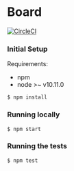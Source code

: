 # Board

[![CircleCI](https://circleci.com/gh/retroboard/board/tree/master.svg?style=svg)](https://circleci.com/gh/retroboard/board/tree/master)

### Initial Setup

Requirements:
  - npm
  - node >~ v10.11.0

```
$ npm install
```

### Running locally

```
$ npm start
```

### Running the tests

```
$ npm test
```
